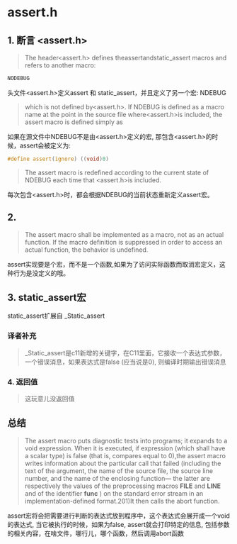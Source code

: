 # assert.h

## 1. 断言 <assert.h>
> The header<assert.h> defines theassertandstatic_assert macros and refers to another macro:

```C
NODEBUG
```

头文件<assert.h>定义assert 和 static_assert，并且定义了另一个宏: NDEBUG

> which is not defined by<assert.h>. If NDEBUG is defined as a macro name at the point in the source file where<assert.h>is included, the assert macro is defined simply as

如果在源文件中NDEBUG不是由<assert.h>定义的宏, 那包含<assert.h>的时候，assert会被定义为:

```C
#define assert(ignore) ((void)0)
```

> The assert macro is redefined according to the current state of NDEBUG each time that <assert.h>is included.

每次包含<assert.h>时，都会根据NDEBUG的当前状态重新定义assert宏。

## 2.

> The assert macro shall be implemented as a macro, not as an actual function. If the macro definition is suppressed in order to access an actual function, the behavior is undefined.

assert实现要是个宏，而不是一个函数,如果为了访问实际函数而取消宏定义，这种行为是没定义的哦。

## 3. static_assert宏
static_assert扩展自  _Static_assert

### 译者补充
> _Static_assert是c11新增的关键字，在C11里面，它接收一个表达式参数，一个错误消息，如果表达式是false (应当说是0), 则编译时期输出错误消息

### 4. 返回值
> 这玩意儿没返回值

## 总结
> The assert macro puts diagnostic tests into programs; it expands to a void expression.  When it is executed, if expression (which shall have a scalar type) is false (that is, compares equal to 0),the assert macro writes information about the particular call that failed (including the text of the argument, the name of the source file, the source line number, and the name of the enclosing function— the latter are respectively the values of the preprocessing macros __FILE__ and __LINE__ and of the identifier __func__ ) on the standard error stream in an implementation-defined format.201)It then calls the abort function.

assert宏将会把需要进行判断的表达式放到程序中，这个表达式会展开成一个void的表达式, 当它被执行的时候，如果为false, assert就会打印特定的信息, 包括参数的相关内容，在啥文件，哪行儿，哪个函数，然后调用abort函数